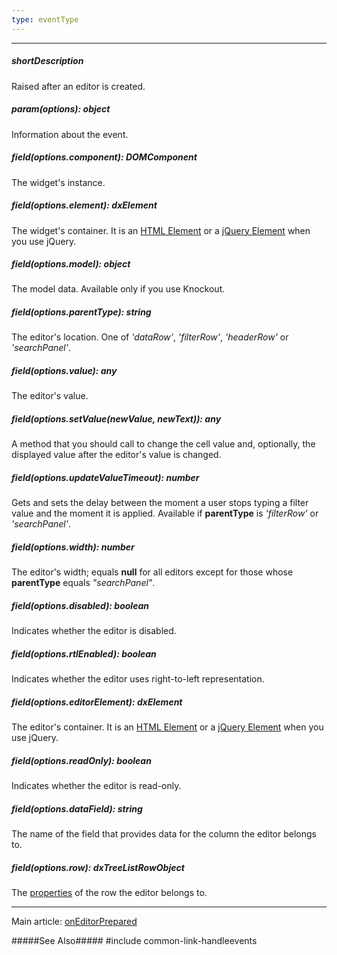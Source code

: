 ```yaml
---
type: eventType
---
```

---
##### shortDescription
Raised after an editor is created.

##### param(options): object
Information about the event.

##### field(options.component): DOMComponent
The widget's instance.

##### field(options.element): dxElement
The widget's container. It is an [HTML Element](https://developer.mozilla.org/en-US/docs/Web/API/HTMLElement) or a [jQuery Element](https://api.jquery.com/Types/#jQuery) when you use jQuery.

##### field(options.model): object
The model data. Available only if you use Knockout.

##### field(options.parentType): string
The editor's location. One of *'dataRow'*, *'filterRow'*, *'headerRow'* or *'searchPanel'*.

##### field(options.value): any
The editor's value.

##### field(options.setValue(newValue, newText)): any
A method that you should call to change the cell value and, optionally, the displayed value after the editor's value is changed.

##### field(options.updateValueTimeout): number
Gets and sets the delay between the moment a user stops typing a filter value and the moment it is applied. Available if **parentType** is *'filterRow'* or *'searchPanel'*.

##### field(options.width): number
The editor's width; equals **null** for all editors except for those whose **parentType** equals *"searchPanel"*.

##### field(options.disabled): boolean
Indicates whether the editor is disabled.

##### field(options.rtlEnabled): boolean
Indicates whether the editor uses right-to-left representation.

##### field(options.editorElement): dxElement
The editor's container. It is an [HTML Element](https://developer.mozilla.org/en-US/docs/Web/API/HTMLElement) or a [jQuery Element](https://api.jquery.com/Types/#jQuery) when you use jQuery.

##### field(options.readOnly): boolean
Indicates whether the editor is read-only.

##### field(options.dataField): string
The name of the field that provides data for the column the editor belongs to.

##### field(options.row): dxTreeListRowObject
The [properties](/api-reference/10%20UI%20Widgets/dxTreeList/6%20Row '/Documentation/ApiReference/UI_Widgets/dxTreeList/Row/') of the row the editor belongs to.

---
Main article: [onEditorPrepared](/api-reference/10%20UI%20Widgets/dxTreeList/1%20Configuration/onEditorPrepared.md '/Documentation/ApiReference/UI_Widgets/dxTreeList/Configuration/#onEditorPrepared')

#####See Also#####
#include common-link-handleevents